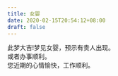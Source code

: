 ```yaml
---
title: 女婴
date: 2020-02-15T20:54:12+08:00
draft: false
---
```


此梦大吉!梦见女婴，预示有贵人出现。<br>
或者办事顺利。<br>
您近期的心情愉快，工作顺利。<br>
